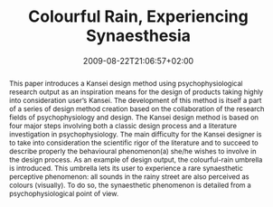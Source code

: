 ---
slug: colourful-rain-experiencing-synaesthesia
title: "Colourful Rain, Experiencing Synaesthesia"
layout: single
searchFilter: Publication
publitype: conference
subsection: conference
institution:
    logo: Chiba
    short: 'Chiba U.'
    name: "Chiba University"
    web: "https://www.chiba-u.ac.jp/"
perceiving-the-invisible: true
date: 2009-08-22T21:06:57+02:00
reference: "Lévy, P., Kim, D., Tsai, T.J., Lee, S.H., & Yamanaka, T. (2009). Colourful Rain – Experiencing Synaesthesia. the Proceedings of International Conference on Designing Pleasurable Products and Interfaces - DPPI09. Compiègne, France."
abstract: "This paper introduces a Kansei design method using psychophysiological research output as an inspiration means for the design of products taking highly into consideration user’s Kansei. The development of this method is itself a part of a series of design method creation based on the collaboration of the research fields of psychophysiology and design. The Kansei design method is based on four major steps involving both a classic design process and a literature investigation in psychophysiology. The main difficulty for the Kansei designer is to take into consideration the scientific rigor of the literature and to succeed to describe properly the behavioural phenomenon(a) she/he wishes to involve in the design process. As an example of design output, the colourful-rain umbrella is introduced. This umbrella lets its user to experience a rare synaesthetic perceptive phenomenon: all sounds in the rainy street are also perceived as colours (visually). To do so, the synaesthetic phenomenon is detailed from a psychophysiological point of view."
link:
    paper: "https://1drv.ms/b/s!AnQx_v88q65Qv4QY_qBYpiXTPNUp5Q?e=d0zyP3"
---